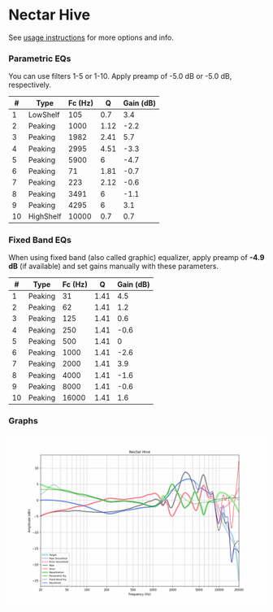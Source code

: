 # Nectar Hive
See [usage instructions](https://github.com/jaakkopasanen/AutoEq#usage) for more options and info.

### Parametric EQs
You can use filters 1-5 or 1-10. Apply preamp of -5.0 dB or -5.0 dB, respectively.

|   # | Type      |   Fc (Hz) |    Q |   Gain (dB) |
|-----|-----------|-----------|------|-------------|
|   1 | LowShelf  |       105 | 0.7  |         3.4 |
|   2 | Peaking   |      1000 | 1.12 |        -2.2 |
|   3 | Peaking   |      1982 | 2.41 |         5.7 |
|   4 | Peaking   |      2995 | 4.51 |        -3.3 |
|   5 | Peaking   |      5900 | 6    |        -4.7 |
|   6 | Peaking   |        71 | 1.81 |        -0.7 |
|   7 | Peaking   |       223 | 2.12 |        -0.6 |
|   8 | Peaking   |      3491 | 6    |        -1.1 |
|   9 | Peaking   |      4295 | 6    |         3.1 |
|  10 | HighShelf |     10000 | 0.7  |         0.7 |

### Fixed Band EQs
When using fixed band (also called graphic) equalizer, apply preamp of **-4.9 dB** (if available) and set gains manually with these parameters.

|   # | Type    |   Fc (Hz) |    Q |   Gain (dB) |
|-----|---------|-----------|------|-------------|
|   1 | Peaking |        31 | 1.41 |         4.5 |
|   2 | Peaking |        62 | 1.41 |         1.2 |
|   3 | Peaking |       125 | 1.41 |         0.6 |
|   4 | Peaking |       250 | 1.41 |        -0.6 |
|   5 | Peaking |       500 | 1.41 |         0   |
|   6 | Peaking |      1000 | 1.41 |        -2.6 |
|   7 | Peaking |      2000 | 1.41 |         3.9 |
|   8 | Peaking |      4000 | 1.41 |        -1.6 |
|   9 | Peaking |      8000 | 1.41 |        -0.6 |
|  10 | Peaking |     16000 | 1.41 |         1.6 |

### Graphs
![](./Nectar%20Hive.png)
